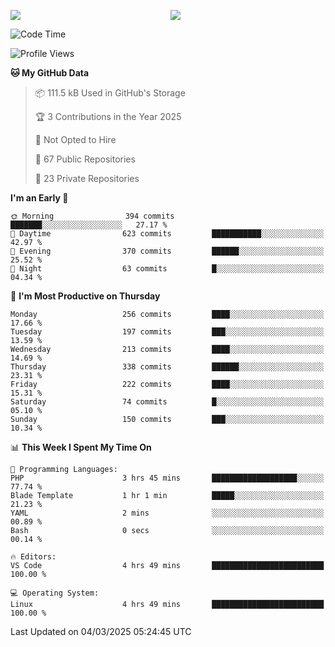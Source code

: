 <p style="display:flex;align-items:center;column-gap:0.5rem;" align="center">
  <img style="flex-grow:1;align-self:stretch;object-fit:cover;"  src ="https://github-readme-stats.vercel.app/api?username=gnoluv9x&show_icons=true&count_private=true&theme=chartreuse-dark&hide_border=true">
  <img style="flex-grow:1;align-self:stretch;object-fit:cover;"src ="https://github-readme-stats.vercel.app/api/top-langs/?username=gnoluv9x&layout=compact&hide_border=true&theme=chartreuse-dark&&langs_count=6&hide=jupyter%20notebook,tex,css,php&exclude_repo=Pacman-AI">
</p>

<!--START_SECTION:waka-->
![Code Time](http://img.shields.io/badge/Code%20Time-1%2C008%20hrs%2044%20mins-blue)

![Profile Views](http://img.shields.io/badge/Profile%20Views-0-blue)

**🐱 My GitHub Data** 

> 📦 111.5 kB Used in GitHub's Storage 
 > 
> 🏆 3 Contributions in the Year 2025
 > 
> 🚫 Not Opted to Hire
 > 
> 📜 67 Public Repositories 
 > 
> 🔑 23 Private Repositories 
 > 
**I'm an Early 🐤** 

```text
🌞 Morning                394 commits         ███████░░░░░░░░░░░░░░░░░░   27.17 % 
🌆 Daytime                623 commits         ███████████░░░░░░░░░░░░░░   42.97 % 
🌃 Evening                370 commits         ██████░░░░░░░░░░░░░░░░░░░   25.52 % 
🌙 Night                  63 commits          █░░░░░░░░░░░░░░░░░░░░░░░░   04.34 % 
```
📅 **I'm Most Productive on Thursday** 

```text
Monday                   256 commits         ████░░░░░░░░░░░░░░░░░░░░░   17.66 % 
Tuesday                  197 commits         ███░░░░░░░░░░░░░░░░░░░░░░   13.59 % 
Wednesday                213 commits         ████░░░░░░░░░░░░░░░░░░░░░   14.69 % 
Thursday                 338 commits         ██████░░░░░░░░░░░░░░░░░░░   23.31 % 
Friday                   222 commits         ████░░░░░░░░░░░░░░░░░░░░░   15.31 % 
Saturday                 74 commits          █░░░░░░░░░░░░░░░░░░░░░░░░   05.10 % 
Sunday                   150 commits         ███░░░░░░░░░░░░░░░░░░░░░░   10.34 % 
```


📊 **This Week I Spent My Time On** 

```text
💬 Programming Languages: 
PHP                      3 hrs 45 mins       ███████████████████░░░░░░   77.74 % 
Blade Template           1 hr 1 min          █████░░░░░░░░░░░░░░░░░░░░   21.23 % 
YAML                     2 mins              ░░░░░░░░░░░░░░░░░░░░░░░░░   00.89 % 
Bash                     0 secs              ░░░░░░░░░░░░░░░░░░░░░░░░░   00.14 % 

🔥 Editors: 
VS Code                  4 hrs 49 mins       █████████████████████████   100.00 % 

💻 Operating System: 
Linux                    4 hrs 49 mins       █████████████████████████   100.00 % 
```


 Last Updated on 04/03/2025 05:24:45 UTC
<!--END_SECTION:waka-->

